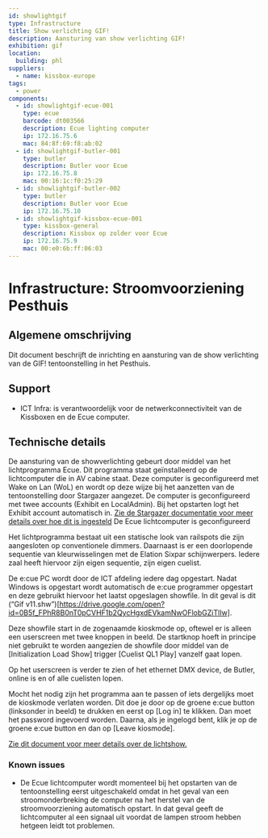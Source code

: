```yaml
---
id: showlightgif
type: Infrastructure
title: Show verlichting GIF!
description: Aansturing van show verlichting GIF!
exhibition: gif
location:
  building: phl
suppliers:
  - name: kissbox-europe
tags:
  - power
components:
  - id: showlightgif-ecue-001
    type: ecue
    barcode: dt003566
    description: Ecue lighting computer
    ip: 172.16.75.6
    mac: 84:8f:69:f8:ab:02
  - id: showlightgif-butler-001
    type: butler
    description: Butler voor Ecue
    ip: 172.16.75.8
    mac: 00:16:1c:f0:25:29
  - id: showlightgif-butler-002
    type: butler
    description: Butler voor Ecue
    ip: 172.16.75.10
  - id: showlightgif-kissbox-ecue-001
    type: kissbox-general
    description: Kissbox op zolder voor Ecue
    ip: 172.16.75.9
    mac: 00:e0:6b:ff:06:03
---
```


# Infrastructure: Stroomvoorziening Pesthuis

## Algemene omschrijving

Dit document beschrijft de inrichting en aansturing van de show verlichting van de GIF! tentoonstelling in het Pesthuis.

## Support

 * ICT Infra: is verantwoordelijk voor de netwerkconnectiviteit van de Kissboxen en de Ecue computer.

## Technische details

De aansturing van de showverlichting gebeurt door middel van het lichtprogramma Ecue. Dit programma staat geïnstalleerd op de lichtcomputer die in AV cabine staat. Deze computer is geconfigureerd met Wake on Lan (WoL) en wordt op deze wijze bij het aanzetten van de tentoonstelling door Stargazer aangezet. De computer is geconfigureerd met twee accounts (Exhibit en LocalAdmin). Bij het opstarten logt het Exhibit account automatisch in. [Zie de Stargazer documentatie voor meer details over hoe dit is ingesteld](https://github.com/MakeExpose/stargazer/blob/develop/README.md#windows-device)
De Ecue lichtcomputer is geconfigureerd

Het lichtprogramma bestaat uit een statische look van railspots die zijn aangesloten op conventionele dimmers. Daarnaast is er een doorlopende sequentie van kleurwisselingen met de Elation Sixpar schijnwerpers. Iedere zaal heeft hiervoor zijn eigen sequentie, zijn eigen cuelist.

De e:cue PC wordt door de ICT afdeling iedere dag opgestart. Nadat Windows is opgestart wordt automatisch de e:cue programmer opgestart en deze gebruikt hiervoor het laatst opgeslagen showfile. In dit geval is dit (“Gif v11.shw”)[https://drive.google.com/open?id=0B5f_FPhR8B0nT0pCVHF1b2QycHgxdEVkamNwOFlobGZiTlIw].

Deze showfile start in de zogenaamde kioskmode op, oftewel er is alleen een userscreen met twee knoppen in beeld. De startknop hoeft in principe niet gebruikt te worden aangezien de showfile door middel van de [Initialization Load Show] trigger [Cuelist QL1 Play] vanzelf gaat lopen.

Op het userscreen is verder te zien of het ethernet DMX device, de Butler, online is en of alle cuelisten lopen.

Mocht het nodig zijn het programma aan te passen of iets dergelijks moet de kioskmode verlaten worden. Dit doe je door op de groene e:cue button (linksonder in beeld) te drukken en eerst op [Log in] te klikken. Dan moet het password ingevoerd worden. Daarna, als je ingelogd bent, klik je op de groene e:cue button en dan op [Leave kiosmode].

[Zie dit document voor meer details over de lichtshow.](https://drive.google.com/open?id=0B5f_FPhR8B0na2xFN0hySHVtdUlHTzI5UUs1RjBNd2lzY3NF)

### Known issues

* De Ecue lichtcomputer wordt momenteel bij het opstarten van de tentoonstelling eerst uitgeschakeld omdat in het geval van een stroomonderbreking de computer na het herstel van de stroomvoorziening automatisch opstart. In dat geval geeft de lichtcomputer al een signaal uit voordat de lampen stroom hebben hetgeen leidt tot problemen.
